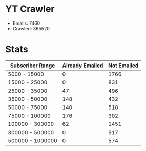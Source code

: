 # YT Crawler
- Emails: 7460
- Crawled: 365520

# Stats
| Subscriber Range  | Already Emailed | Not Emailed |
|-------|-------|-------|
| 5000 - 15000 | 0 | 1766 |
| 15000 - 25000 | 0 | 831 |
| 25000 - 35000 | 47 | 496 |
| 35000 - 50000 | 148 | 432 |
| 50000 - 75000 | 140 | 518 |
| 75000 - 100000 | 176 | 302 |
| 100000 - 300000 | 62 | 1451 |
| 300000 - 500000 | 0 | 517 |
| 500000 - 1000000 | 0 | 574 |

